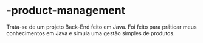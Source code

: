 # -product-management

Trata-se de um projeto Back-End feito em Java. Foi feito para práticar meus conhecimentos em Java e simula uma gestão simples de produtos.
